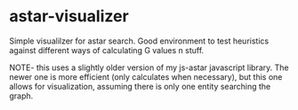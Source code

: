 astar-visualizer
================

Simple visualilzer for astar search. Good environment to test heuristics against different ways of calculating G values n stuff. 

NOTE- this uses a slightly older version of my js-astar javascript library. The newer one is more efficient (only calculates when necessary), but this one allows for visualization, assuming there is only one entity searching the graph. 
